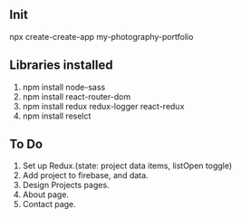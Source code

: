 ## Init

npx create-create-app my-photography-portfolio

## Libraries installed

1.  npm install node-sass
2.  npm install react-router-dom
3.  npm install redux redux-logger react-redux
4.  npm install reselct

## To Do

1.  Set up Redux.(state: project data items, listOpen toggle)
2.  Add project to firebase, and data.
3.  Design Projects pages.
4.  About page.
5.  Contact page.
